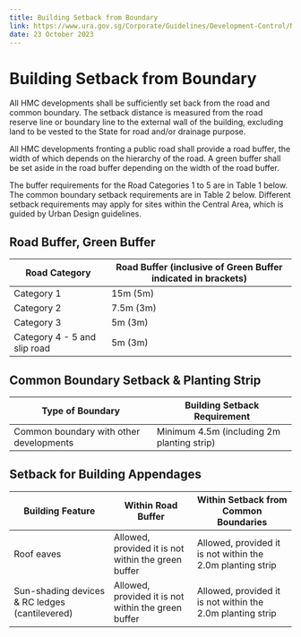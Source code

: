 ```yaml
---
title: Building Setback from Boundary
link: https://www.ura.gov.sg/Corporate/Guidelines/Development-Control/Non-Residential/HMC/Setback
date: 23 October 2023
---
```


# Building Setback from Boundary

All HMC developments shall be sufficiently set back from the road and common boundary. The setback distance is measured from the road reserve line or boundary line to the external wall of the building, excluding land to be vested to the State for road and/or drainage purpose.

All HMC developments fronting a public road shall provide a road buffer, the width of which depends on the hierarchy of the road. A green buffer shall be set aside in the road buffer depending on the width of the road buffer.

The buffer requirements for the Road Categories 1 to 5 are in Table 1 below. The common boundary setback requirements are in Table 2 below. Different setback requirements may apply for sites within the Central Area, which is guided by Urban Design guidelines.

## Road Buffer, Green Buffer

| Road Category                | Road Buffer (inclusive of Green Buffer indicated in brackets) |
| ---------------------------- | ------------------------------------------------------------- |
| Category 1                   | 15m (5m)                                                      |
| Category 2                   | 7.5m (3m)                                                     |
| Category 3                   | 5m (3m)                                                       |
| Category 4 - 5 and slip road | 5m (3m)                                                       |

## Common Boundary Setback & Planting Strip

| Type of Boundary                        | Building Setback Requirement               |
| --------------------------------------- | ------------------------------------------ |
| Common boundary with other developments | Minimum 4.5m (including 2m planting strip) |

## Setback for Building Appendages

| Building Feature                               | Within Road Buffer                                  | Within Setback from Common Boundaries                      |
| ---------------------------------------------- | --------------------------------------------------- | ---------------------------------------------------------- |
| Roof eaves                                     | Allowed, provided it is not within the green buffer | Allowed, provided it is not within the 2.0m planting strip |
| Sun-shading devices & RC ledges (cantilevered) | Allowed, provided it is not within the green buffer | Allowed, provided it is not within the 2.0m planting strip |
